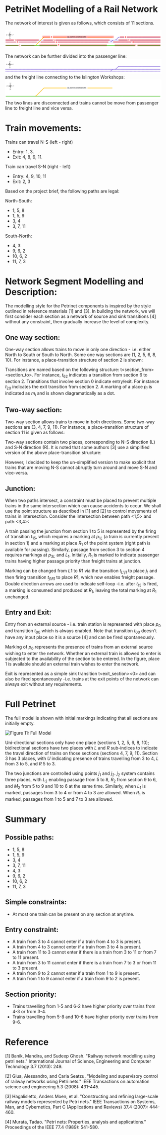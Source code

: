# PetriNet Modelling of a Rail Network
The network of interest is given as follows, which consists of 11 sections.

![Figure 1: Whole Network](PetriDiagram/WholeNetwork.PNG)

The network can be further divided into the passenger line: 
![Figure 2: Passenger Line](PetriDiagram/PassengerLine.PNG)
and the freight line connecting to the Islington Workshops:
![Figure 3: Passenger Line](PetriDiagram/FreightLine.PNG)
The two lines are disconnected and trains cannot be move from passenger line to freight line and vice versa. 

# Train movements:
Trains can travel N-S (left - right)
- Entry: 1, 3.
- Exit: 4, 8, 9, 11.

Train can travel S-N (right - left)
- Entry: 4, 9, 10, 11
- Exit: 2, 3

Based on the project brief, the following paths are legal: 

North-South: 
- 1, 5, 8
- 1, 5, 9
- 3, 4
- 3, 7, 11

South-North: 
- 4, 3
- 9, 6, 2
- 10, 6, 2
- 11, 7, 3

# Network Segment Modelling and Description:
The modelling style for the Petrinet components is inspired by the style outlined in reference materials [1] and [3]. In building the network, we will first consider each section as a network of source and sink transitions [4] without any constraint, then gradually increase the level of complexity.  

## One way section:
One-way section allows trains to move in only one direction - i.e. either North to South or South to North. Some one way sections are (1, 2, 5, 6, 8, 10). For instance, a place-transition structure of section 2 is shown:  

Transitions are named based on the following structure: t<section_from><section_to>. For instance, $t_{62}$ indicates a transition from section 6 to section 2. Transitions that involve section 0 indicate entry/exit. For instance $t_{20}$ indicates the exit transition from section 2. A marking of a place $p_i$ is indicated as $m_i$ and is shown diagramatically as a dot.

## Two-way section:
Two-way section allows trains to move in both directions. Some two-way sections are (3, 4, 7, 9, 11). For instance, a place-transition structure of section 11 is given as follows:

Two-way sections contain two places, corresponding to N-S direction (L) and S-N direction (R). It is noted that some authors [3] use a simplified version of the above place-transition structure:

However, I decided to keep the un-simplified version to make explicit that trains that are moving N-S cannot abruptly turn around and move S-N and vice-versa. 

## Junction:
When two paths intersect, a constraint must be placed to prevent multiple trains in the same intersection which can cause accidents to occur. We shall use the point structure as described in [1] and [2] to control movements of trains in intersection. Consider the intersection between path <1,5> and path <3,4>:

A train passing the junction from section 1 to 5 is represented by the firing of transition $t_{15}$, which requires a marking at $p_{1L}$ (a train is currently present in section 1) and a marking at place $R_1$ of the point system (right path is available for passing). Similarly, passage from section 3 to section 4 requires markings at $p_{3L}$ and $L_1$. Initially, $R_1$ is marked to indicate passenger trains having higher passage priority than freight trains at junction. 

Marking can be changed from $L1$ to $R1$ via the transition $t_{L1j1}$ to place $j_1$ and then firing transition $t_{j1R1}$ to place $R1$, which now enables freight passage. Double direction arrows are used to indicate self-loop -i.e. after $t_15$ is fired, a marking is consumed and produced at $R_1$, leaving the total marking at $R_1$ unchanged.

## Entry and Exit: 

Entry from an external source - i.e. train station is represented with place $p_0$ and transition $t_{00}$ which is always enabled. Note that transition $t_{00}$ doesn't have any input place so it is a source [4] and can be fired spontaneously.


Marking of $p_0$ represents the presence of trains from an external source wishing to enter the network. Whether an external train is allowed to enter is subjected to the availability of the section to be entered. In the figure, place 1 is available should an external train wishes to enter the network. 

Exit is represented as a simple sink transition t<exit_section><0> and can also be fired spontaneously -i.e. trains at the exit points of the network can always exit without any requirements. 


# Full Petrinet

The full model is shown with initial markings indicating that all sections are initially empty.

![Figure 11: Full Model](./PetriDiagram/fullmodel.drawio.svg)

Uni-directional sections only have one place (sections 1, 2, 5, 6, 8, 10); bidirectional sections have two places with $L$ and $R$ sub-indices to indicate the travel direction of trains on those sections (sections 4, 7, 9, 11). Section 3 has 3 places, with $U$ indicating presence of trains travelling from 3 to 4, $L$ from $3$ to $5$, and $R$ $5$ to $3$.

The two junctions are controlled using points $j_1$ and $j_2$. $j_2$ system contains three places, with $L_2$ enabling passage from $5$ to $8$, $R_2$ from section 9 to 6, and $M_2$ from 5 to 9 and 10 to 6 at the same time. Similarly, when $L_1$ is marked, passages from 3 to 4 or from 4 to 3 are allowed. When $R_1$ is marked, passages from $1$ to $5$ and $7$ to $3$ are allowed.  

# Summary

## Possible paths: 
- 1, 5, 8
- 1, 5, 9
- 3, 4
- 3, 7, 11 
- 4, 3
- 9, 6, 2
- 10, 6, 2
- 11, 7, 3

## Simple constraints: 
- At most one train can be present on any section at anytime. 

## Entry constraint:
- A train from 3 to 4 cannot enter if a train from 4 to 3 is present.
- A train from 4 to 3 cannot enter if a train from 3 to 4 is present. 
- A train from 11 to 3 cannot enter if there is a train from 3 to 11 or from 7 to 11 present. 
- A train from 3 to 11 cannot enter if there is a train from 7 to 3 or from 11 to 3 present. 
- A train from 9 to 2 cannot enter if a train from 1 to 9 is present. 
- A train from 1 to 9 cannot enter if a train from 9 to 2 is present. 

## Section priority: 
- Trains travelling from 1-5 and 6-2 have higher priority over trains from 4-3 or from 3-4.
- Trains travelling from 5-8 and 10-6 have higher priority over trains from 9-6.

# Reference 
[1] Banik, Mandira, and Sudeep Ghosh. "Railway network modelling using petri nets." International Journal of Science, Engineering and Computer Technology 3.7 (2013): 249.

[2] Giua, Alessandro, and Carla Seatzu. "Modeling and supervisory control of railway networks using Petri nets." IEEE Transactions on automation science and engineering 5.3 (2008): 431-445.

[3] Hagalisletto, Anders Moen, et al. "Constructing and refining large-scale railway models represented by Petri nets." IEEE Transactions on Systems, Man, and Cybernetics, Part C (Applications and Reviews) 37.4 (2007): 444-460.

[4] Murata, Tadao. "Petri nets: Properties, analysis and applications." Proceedings of the IEEE 77.4 (1989): 541-580.
